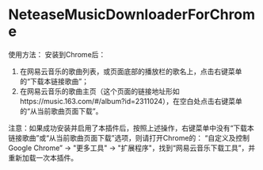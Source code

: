 # NeteaseMusicDownloaderForChrome
使用方法：
安装到Chrome后：
1. 在网易云音乐的歌曲列表，或页面底部的播放栏的歌名上，点击右键菜单的“下载本链接歌曲”；
2. 在网易云音乐的歌曲主页（这个页面的链接地址形如https://music.163.com/#/album?id=2311024），在空白处点击右键菜单的“从当前歌曲页面下载”。

注意：如果成功安装并启用了本插件后，按照上述操作，右键菜单中没有“下载本链接歌曲”或“从当前歌曲页面下载”选项，则请打开Chrome的：
“自定义及控制Google Chrome” -> "更多工具" -> "扩展程序"，找到“网易云音乐下载工具”，并重新加载一次本插件。
